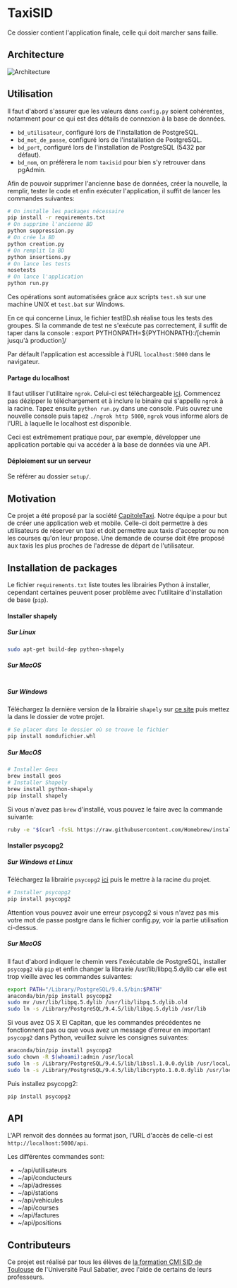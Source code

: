 # TaxiSID

Ce dossier contient l'application finale, celle qui doit marcher sans faille.

## Architecture

![Architecture](doc/architecture.png)


## Utilisation

Il faut d'abord s'assurer que les valeurs dans ``config.py`` soient cohérentes, notamment pour ce qui est des détails de connexion à la base de données.

- ``bd_utilisateur``, configuré lors de l'installation de PostgreSQL.
- ``bd_mot_de_passe``, configuré lors de l'installation de PostgreSQL.
- ``bd_port``, configuré lors de l'installation de PostgreSQL (5432 par défaut).
- ``bd_nom``, on préfèrera le nom ``taxisid`` pour bien s'y retrouver dans pgAdmin.

Afin de pouvoir supprimer l'ancienne base de données, créer la nouvelle, la remplir, tester le code et enfin exécuter l'application, il suffit de lancer les commandes suivantes:

```sh
# On installe les packages nécessaire
pip install -r requirements.txt
# On supprime l'ancienne BD
python suppression.py
# On crée la BD
python creation.py
# On remplit la BD
python insertions.py
# On lance les tests
nosetests
# On lance l'application
python run.py
```

Ces opérations sont automatisées grâce aux scripts ``test.sh`` sur une machine UNIX et ``test.bat`` sur Windows.

En ce qui concerne Linux, le fichier testBD.sh réalise tous les tests des groupes. Si la commande de test ne s'exécute pas correctement, il suffit de taper dans la console : export PYTHONPATH=${PYTHONPATH}:/[chemin jusqu'à production]/

Par défault l'application est accessible à l'URL ``localhost:5000`` dans le navigateur.

#### Partage du localhost

Il faut utiliser l'utilitaire ``ngrok``. Celui-ci est téléchargeable [ici](https://ngrok.com/download). Commencez pas dézipper le téléchargement et à inclure le binaire qui s'appelle ``ngrok`` à la racine. Tapez ensuite ``python run.py`` dans une console. Puis ouvrez une nouvelle console puis tapez ``./ngrok http 5000``, ``ngrok`` vous informe alors de l'URL à laquelle le localhost est disponible.

Ceci est extrêmement pratique pour, par exemple, développer une application portable qui va accéder à la base de données via une API.

#### Déploiement sur un serveur

Se référer au dossier ``setup/``.

## Motivation

Ce projet a été proposé par la société [CapitoleTaxi](http://www.capitole-taxi.com/reserver-un-taxi-toulouse-midi-pyrenees-50.html). Notre équipe a pour but de créer une application web et mobile. Celle-ci doit permettre à des utilisateurs de réserver un taxi et doit permettre aux taxis d'accepter ou non les courses qu'on leur propose. Une demande de course doit être proposé aux taxis les plus proches de l'adresse de départ de l'utilisateur.

## Installation de packages

Le fichier ``requirements.txt`` liste toutes les librairies Python à installer, cependant certaines peuvent poser problème avec l'utilitaire d'installation de base (``pip``).

#### Installer shapely

##### Sur Linux

```sh
sudo apt-get build-dep python-shapely
```

##### Sur MacOS

```sh

```

##### Sur Windows
  
Téléchargez la dernière version de la librairie ``shapely`` sur [ce site](http://www.lfd.uci.edu/~gohlke/pythonlibs/#shapely) puis mettez la dans le dossier de votre projet.

```sh
# Se placer dans le dossier où se trouve le fichier
pip install nomdufichier.whl
```

##### Sur MacOS

```sh
# Installer Geos
brew install geos
# Installer Shapely
brew install python-shapely
pip install shapely
```

Si vous n'avez pas ``brew`` d'installé, vous pouvez le faire avec la commande suivante:

```sh
ruby -e "$(curl -fsSL https://raw.githubusercontent.com/Homebrew/install/master/install)"
```

#### Installer psycopg2

##### Sur Windows et Linux

Téléchargez la librairie ``psycopg2`` [ici](http://www.lfd.uci.edu/~gohlke/pythonlibs/#psycopg) puis le mettre à la racine du projet.

```sh
# Installer psycopg2
pip install psycopg2
```

Attention vous pouvez avoir une erreur psycopg2 si vous n'avez pas mis votre mot de passe postgre dans le fichier config.py, voir la partie utilisation ci-dessus.

##### Sur MacOS

Il faut d'abord indiquer le chemin vers l'exécutable de PostgreSQL, installer ``psycopg2`` via ``pip`` et enfin changer la librairie /usr/lib/libpq.5.dylib car elle est trop vieille avec les commandes suivantes:

```sh
export PATH="/Library/PostgreSQL/9.4.5/bin:$PATH"
anaconda/bin/pip install psycopg2
sudo mv /usr/lib/libpq.5.dylib /usr/lib/libpq.5.dylib.old
sudo ln -s /Library/PostgreSQL/9.4.5/lib/libpq.5.dylib /usr/lib
```

Si vous avez OS X El Capitan, que les commandes précédentes ne fonctionnent pas ou que vous avez un message d'erreur en important ``psycopg2`` dans Python, veuillez suivre les consignes suivantes:

```sh
anaconda/bin/pip install psycopg2
sudo chown -R $(whoami):admin /usr/local
sudo ln -s /Library/PostgreSQL/9.4.5/lib/libssl.1.0.0.dylib /usr/local/lib/
sudo ln -s /Library/PostgreSQL/9.4.5/lib/libcrypto.1.0.0.dylib /usr/local/lib/
```

Puis installez psycopg2:

```sh
pip install psycopg2
```

## API

L'API renvoit des données au format json, l'URL d'accès de celle-ci est ``http://localhost:5000/api``.

Les différentes commandes sont:

- ~/api/utilisateurs
- ~/api/conducteurs
- ~/api/adresses
- ~/api/stations
- ~/api/vehicules
- ~/api/courses
- ~/api/factures
- ~/api/positions

## Contributeurs

Ce projet est réalisé par tous les élèves de [la formation CMI SID de Toulouse](https://cmisid.univ-tlse3.fr/) de l'Université Paul Sabatier, avec l'aide de certains de leurs professeurs.
